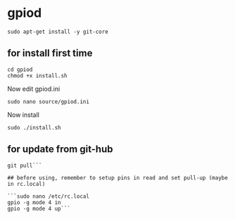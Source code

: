 # gpiod

```sudo apt-get install -y git-core```

## for install first time

```git clone https://github.com/gioexperience/gpiod.git'
cd gpiod
chmod +x install.sh
```

Now edit gpiod.ini

```sudo nano source/gpiod.ini```

Now install

```sudo ./install.sh```


## for update from git-hub

```git reset --hard
git pull```

## before using, remember to setup pins in read and set pull-up (maybe in rc.local)

```sudo nano /etc/rc.local
gpio -g mode 4 in
gpio -g mode 4 up```

